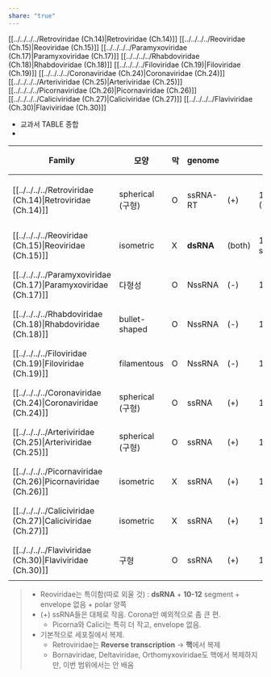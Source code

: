 ```yaml
---
share: "true"
---
```


[[../../../../Retroviridae (Ch.14)|Retroviridae (Ch.14)]]
[[../../../../Reoviridae (Ch.15)|Reoviridae (Ch.15)]]
[[../../../../Paramyxoviridae (Ch.17)|Paramyxoviridae (Ch.17)]]
[[../../../../Rhabdoviridae (Ch.18)|Rhabdoviridae (Ch.18)]]
[[../../../../Filoviridae (Ch.19)|Filoviridae (Ch.19)]]
[[../../../../Coronaviridae (Ch.24)|Coronaviridae (Ch.24)]]
[[../../../../Arteriviridae (Ch.25)|Arteriviridae (Ch.25)]]
[[../../../../Picornaviridae (Ch.26)|Picornaviridae (Ch.26)]]
[[../../../../Caliciviridae (Ch.27)|Caliciviridae (Ch.27)]]
[[../../../../Flaviviridae (Ch.30)|Flaviviridae (Ch.30)]]

- 교과서 TABLE 종합
- 
| Family                                                                             | 모양             | 막 | genome    |        |                    | genome_size | virion_size      | 복제효소                         | 장소    |
| ---------------------------------------------------------------------------------- | -------------- | - | --------- | ------ | ------------------ | ----------- | ---------------- | ---------------------------- | ----- |
| [[../../../../Retroviridae (Ch.14)\|Retroviridae (Ch.14)]]       | spherical (구형) | O | ssRNA-RT  | (+)    | 1 dimer (2 linear) | 7-13kb      | 80-100           | virion reverse transcriptase | 핵/세포질 |
| [[../../../../Reoviridae (Ch.15)\|Reoviridae (Ch.15)]]           | isometric      | X | **dsRNA** | (both) | 10-12 segments     | 19-32kb     | 60-80nm          | virion RNA polymerase        | 세포질   |
| [[../../../../Paramyxoviridae (Ch.17)\|Paramyxoviridae (Ch.17)]] | 다형성            | O | NssRNA    | (-)    | 1 linear           | 13-18kb     | ~150nm           | virion RNA polymerase        | 세포질   |
| [[../../../../Rhabdoviridae (Ch.18)\|Rhabdoviridae (Ch.18)]]     | bullet-shaped  | O | NssRNA    | (-)    | 1 linear           | 11-15kb     | 100-430 × 45-100 | virion RNA polymerase        | 세포질   |
| [[../../../../Filoviridae (Ch.19)\|Filoviridae (Ch.19)]]         | filamentous    | O | NssRNA    | (-)    | 1 linear           | 19kb        | 600-800 ×80      | virion RNA polymerase        | 세포질   |
| [[../../../../Coronaviridae (Ch.24)\|Coronaviridae (Ch.24)]]     | spherical (구형) | O | ssRNA     | (+)    | 1 linear           | 38-31kb     | 120-160nm        | Viral RNA polymerase         | 세포질   |
| [[../../../../Arteriviridae (Ch.25)\|Arteriviridae (Ch.25)]]     | spherical (구형) | O | ssRNA     | (+)    | 1 linear           | 13-16kb     | 45-60nm          | Viral RNA polymerase         | 세포질   |
| [[../../../../Picornaviridae (Ch.26)\|Picornaviridae (Ch.26)]]   | isometric      | X | ssRNA     | (+)    | 1 linear           | 7-9kb       | 30nm             | Viral RNA polymerase         | 세포질   |
| [[../../../../Caliciviridae (Ch.27)\|Caliciviridae (Ch.27)]]     | isometric      | X | ssRNA     | (+)    | 1 linear           | 7-8kb       | 27-40nm          | Viral RNA polymerase         | 세포질   |
| [[../../../../Flaviviridae (Ch.30)\|Flaviviridae (Ch.30)]]       | 구형             | O | ssRNA     | (+)    | 1 linear           | 10-12kb     | 40-60nm          | Viral RNA polymerase         | 세포질   |


> - Reoviridae는 특이함(따로 외울 것) : **dsRNA** + **10-12** segment + envelope 없음 + polar 양쪽
> - (+) ssRNA들은 대체로 작음. Corona만 예외적으로 좀 큰 편.
> 	- Picorna와 Calici는 특히 더 작고, envelope 없음.
> - 기본적으로 세포질에서 복제.
> 	- Retroviridae는 **Reverse transcription** → **핵**에서 복제
> 	- Bornaviridae, Deltaviridae, Orthomyxoviridae도 핵에서 복제하지만, 이번 범위에서는 안 배움


